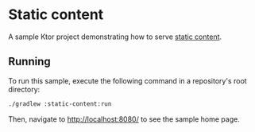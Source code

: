 # Static content

A sample Ktor project demonstrating how to serve [static content](https://ktor.io/docs/serving-static-content.html).

## Running

To run this sample, execute the following command in a repository's root directory:

```bash
./gradlew :static-content:run
```
 
Then, navigate to [http://localhost:8080/](http://localhost:8080/) to see the sample home page.  
